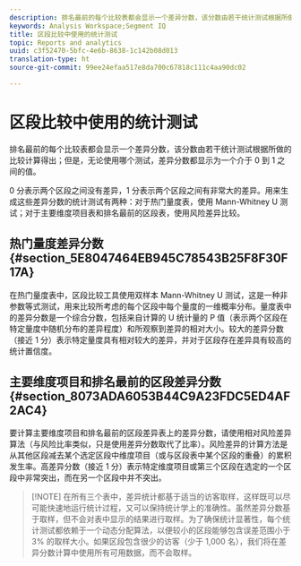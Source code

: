 ```yaml
---
description: 排名最前的每个比较表都会显示一个差异分数，该分数由若干统计测试根据所做的比较计算得出；但是，无论使用哪个测试，差异分数都显示为一个介于 0 到 1 之间的值。
keywords: Analysis Workspace;Segment IQ
title: 区段比较中使用的统计测试
topic: Reports and analytics
uuid: c3f52470-5bfc-4e6b-8638-1c142b08d013
translation-type: ht
source-git-commit: 99ee24efaa517e8da700c67818c111c4aa90dc02

---
```



# 区段比较中使用的统计测试

排名最前的每个比较表都会显示一个差异分数，该分数由若干统计测试根据所做的比较计算得出；但是，无论使用哪个测试，差异分数都显示为一个介于 0 到 1 之间的值。

0 分表示两个区段之间没有差异，1 分表示两个区段之间有非常大的差异。用来生成这些差异分数的统计测试有两种：对于热门量度表，使用 Mann-Whitney U 测试；对于主要维度项目表和排名最前的区段表，使用风险差异比较。

## 热门量度差异分数 {#section_5E8047464EB945C78543B25F8F30F17A}

在热门量度表中，区段比较工具使用双样本 Mann-Whitney U 测试，这是一种非参数等式测试，用来比较所考虑的每个区段中每个量度的一维概率分布。量度表中的差异分数是一个综合分数，包括来自计算的 U 统计量的 P 值（表示两个区段在特定量度中随机分布的差异程度）和所观察到差异的相对大小。较大的差异分数（接近 1 分）表示特定量度具有相对较大的差异，并对于区段存在差异具有较高的统计置信度。

## 主要维度项目和排名最前的区段差异分数 {#section_8073ADA6053B44C9A23FDC5ED4AF2AC4}

要计算主要维度项目和排名最前的区段差异表上的差异分数，请使用相对风险差异算法（与风险比率类似，只是使用差异分数取代了比率）。风险差异的计算方法是从其他区段减去某个选定区段中维度项目（或与区段表中某个区段的重叠）的累积发生率。高差异分数（接近 1 分）表示特定维度项目或第三个区段在选定的一个区段中非常突出，而在另一个区段中并不突出。

> [!NOTE] 在所有三个表中，差异统计都基于适当的访客取样，这样既可以尽可能快速地运行统计过程，又可以保持统计学上的准确性。虽然差异分数基于取样，但不会对表中显示的结果进行取样。为了确保统计显著性，每个统计测试都依赖于一个动态分配算法，以便较小的区段能够包含误差范围小于 3% 的取样大小。如果区段包含很少的访客（少于 1,000 名），我们将在差异分数计算中使用所有可用数据，而不会取样。
